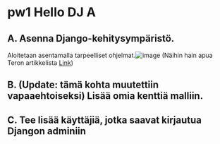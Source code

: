 # pw1 Hello DJ A

## A. Asenna Django-kehitysympäristö.

Aloitetaan asentamalla tarpeelliset ohjelmat.![image](https://i.imgur.com/yQWo2xq.jpg) (Näihin hain apua Teron artikkelista [Link](https://terokarvinen.com/2022/django-instant-crm-tutorial/))

## B. (Update: tämä kohta muutettiin vapaaehtoiseksi) Lisää omia kenttiä malliin.

## C. Tee lisää käyttäjiä, jotka saavat kirjautua Djangon adminiin
